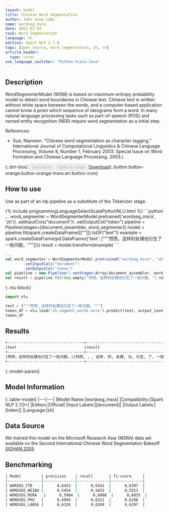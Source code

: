 ```yaml
---
layout: model
title: Chinese Word Segmentation
author: John Snow Labs
name: wordseg_msra
date: 2021-01-03
task: Word Segmentation
language: zh
edition: Spark NLP 2.7.0
tags: [open_source, word_segmentation, zh, cn]
article_header:
  type: cover
use_language_switcher: "Python-Scala-Java"
---
```


## Description

WordSegmenterModel (WSM) is based on maximum entropy probability model to detect word boundaries in Chinese text. Chinese text is written without white space between the words, and a computer-based application cannot know _a priori_ which sequence of ideograms form a word. In many natural language processing tasks such as part-of-speech (POS) and named entity recognition (NER) require word segmentation as a initial step.


References:

- Xue, Nianwen. "Chinese word segmentation as character tagging." International Journal of Computational Linguistics & Chinese Language Processing, Volume 8, Number 1, February 2003: Special Issue on Word Formation and Chinese Language Processing. 2003.).

{:.btn-box}
<button class="button button-orange" disabled>Live Demo</button>
<button class="button button-orange" disabled>Open in Colab</button>
[Download](https://s3.amazonaws.com/auxdata.johnsnowlabs.com/public/models/wordseg_msra_zh_2.7.0_2.4_1609693916888.zip){:.button.button-orange.button-orange-trans.arr.button-icon}

## How to use

Use as part of an nlp pipeline as a substitute of the Tokenizer stage.

<div class="tabs-box" markdown="1">
{% include programmingLanguageSelectScalaPythonNLU.html %}
```python
...
word_segmenter = WordSegmenterModel.pretrained('wordseg_msra', 'zh')\
        .setInputCols("document")\
        .setOutputCol("token")   
pipeline = Pipeline(stages=[document_assembler,  word_segmenter])
model = pipeline.fit(spark.createDataFrame([[""]]).toDF("text"))
example = spark.createDataFrame(pd.DataFrame({'text': ["""然而，这样的处理也衍生了一些问题。"""]}))
result = model.transform(example)
```

```scala
...
val word_segmenter = WordSegmenterModel.pretrained("wordseg_msra", "zh")
        .setInputCols("document")
        .setOutputCol("token")
val pipeline = new Pipeline().setStages(Array(document_assembler, word_segmenter))
val result = pipeline.fit(Seq.empty["然而，这样的处理也衍生了一些问题。"].toDS.toDF("text")).transform(data)
```

{:.nlu-block}
```python
import nlu

text = ["""然而，这样的处理也衍生了一些问题。"""]
token_df = nlu.load('zh.segment_words.msra').predict(text, output_level='token')
token_df
```

</div>

## Results

```bash
+----------------------------------+--------------------------------------------------------+
|text                              |result                                                  |
+----------------------------------+--------------------------------------------------------+
|然而，这样的处理也衍生了一些问题。|[然而, ，, 这样, 的, 处理, 也, 衍生, 了, 一些, 问题, 。]|
+----------------------------------+--------------------------------------------------------+
```

{:.model-param}
## Model Information

{:.table-model}
|---|---|
|Model Name:|wordseg_msra|
|Compatibility:|Spark NLP 2.7.0+|
|Edition:|Official|
|Input Labels:|[document]|
|Output Labels:|[token]|
|Language:|zh|

## Data Source

We trained this model on the Microsoft Research Asia (MSRA) data set available on the Second International Chinese Word Segmentation Bakeoff [SIGHAN 2005](http://sighan.cs.uchicago.edu/bakeoff2005)

## Benchmarking

```bash
| Model         | precision    | recall       | f1-score     |
|---------------|--------------|--------------|--------------|
| WORSEG_CTB    |      0,6453  |      0,6341  |      0,6397  |
| WORDSEG_WEIBO |      0,5454  |      0,5655  |      0,5553  |
| WORDSEG_MSRA   |      0,5984  |      0,6088  |      0,6035  |
| WORDSEG_PKU   |      0,6094  |      0,6321  |      0,6206  |
| WORDSEG_LARGE |      0,6326  |      0,6269  |      0,6297  |
```
